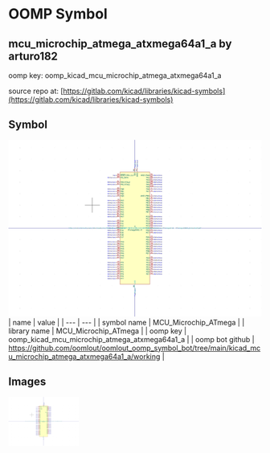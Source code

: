 # OOMP Symbol  
## mcu_microchip_atmega_atxmega64a1_a  by arturo182  
  
oomp key: oomp_kicad_mcu_microchip_atmega_atxmega64a1_a  
  
source repo at: [https://gitlab.com/kicad/libraries/kicad-symbols](https://gitlab.com/kicad/libraries/kicad-symbols)  
## Symbol  
  
[![working.png](working_600.png)](working.png)  
| name | value | 
| --- | --- | 
| symbol name | MCU_Microchip_ATmega | 
| library name | MCU_Microchip_ATmega | 
| oomp key | oomp_kicad_mcu_microchip_atmega_atxmega64a1_a | 
| oomp bot github | https://github.com/oomlout/oomlout_oomp_symbol_bot/tree/main/kicad_mcu_microchip_atmega_atxmega64a1_a/working | 
## Images  
  
[![working.png](working_140.png)](working.png)  
